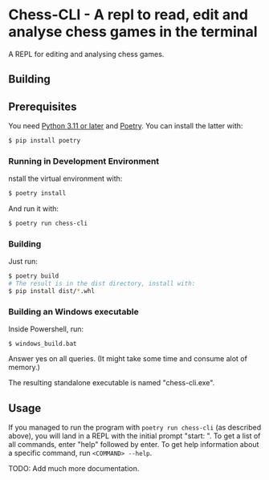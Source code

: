 # Chess-CLI - A repl to read, edit and analyse chess games in the terminal

A REPL for editing and analysing chess games.

## Building

## Prerequisites

You need [Python 3.11 or later][1] and [Poetry][2].
You can install the latter with:
```Bash
$ pip install poetry
```

### Running in Development Environment

nstall the virtual environment with:
```Bash
$ poetry install
```

And run it with:
```Bash
$ poetry run chess-cli
```

### Building

Just run:
```Bash
$ poetry build
# The result is in the dist directory, install with:
$ pip install dist/*.whl
```

### Building an Windows executable

Inside Powershell, run:
```
$ windows_build.bat
```

Answer yes on all queries. (It might take some time and consume alot of memory.)

The resulting standalone executable is named "chess-cli.exe".

## Usage

If you managed to run the program with `poetry run chess-cli` (as described above), you will land in a REPL with the initial prompt "start: ".
To get a list of all commands, enter "help" followed by enter.
To get help information about a specific command, run `<COMMAND> --help`.

TODO: Add much more documentation.




[1]: https://www.python.org/downloads/
[2]: https://python-poetry.org
